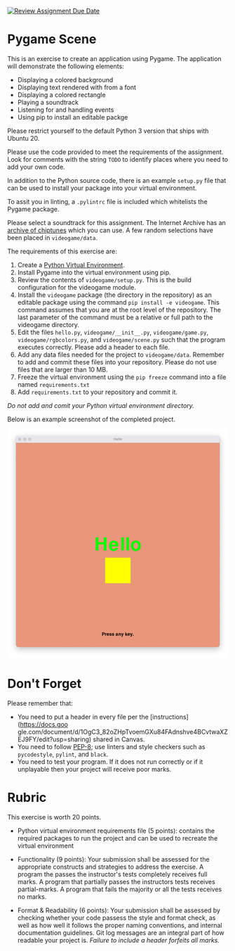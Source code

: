[![Review Assignment Due Date](https://classroom.github.com/assets/deadline-readme-button-24ddc0f5d75046c5622901739e7c5dd533143b0c8e959d652212380cedb1ea36.svg)](https://classroom.github.com/a/xK035Uls)
# Pygame Scene

This is an exercise to create an application using Pygame. The application will demonstrate the following elements:

* Displaying a colored background
* Displaying text rendered with from a font
* Displaying a colored rectangle
* Playing a soundtrack
* Listening for and handling events
* Using pip to install an editable packge

Please restrict yourself to the default Python 3 version that ships with Ubuntu 20.

Please use the code provided to meet the requirements of the assignment. Look for comments with the string `TODO` to identify places where you need to add your own code.

In addition to the Python source code, there is an example `setup.py` file that can be used to install your package into your virtual environment.

To assit you in linting, a `.pylintrc` file is included which whitelists the Pygame package.

Please select a soundtrack for this assignment. The Internet Archive has an [archive of chiptunes](https://archive.org/details/Chiptune_Songs_Archive/) which you can use. A few random selections have been placed in `videogame/data`.

The requirements of this exercise are:

1. Create a [Python Virtual Environment](https://docs.python.org/3/tutorial/venv.html).
1. Install Pygame into the virtual environment using pip.
1. Review the contents of `videogame/setup.py`. This is the build configuration for the videogame module.
1. Install the `videogame` package (the directory in the repository) as an editable package using the command `pip install -e videogame`. This command assumes that you are at the root level of the repository. The last parameter of the command must be a relative or full path to the videogame directory.
1. Edit the files `hello.py`, `videogame/__init__.py`, `videogame/game.py`, `videogame/rgbcolors.py`, and `videogame/scene.py` such that the program executes correctly. Please add a header to each file.
1. Add any data files needed for the project to `videogame/data`. Remember to add and commit these files into your repository. Please do not use files that are larger than 10 MB.
1. Freeze the virtual environment using the `pip freeze` command into a file named `requirements.txt`
1. Add `requirements.txt` to your repository and commit it.

_Do not add and comit your Python virtual environment directory._

Below is an example screenshot of the completed project.

![Screenshot of completed project](images/demo_scene.png)

# Don't Forget

Please remember that:

* You need to put a header in every file per the [instructions](https://docs.goo
gle.com/document/d/1OgC3_82oZHpTvoemGXu84FAdnshve4BCvtwaXZEJ9FY/edit?usp=sharing) shared in Canvas.
* You need to follow [PEP-8](https://www.python.org/dev/peps/pep-0008/); use linters and style checkers such as `pycodestyle`, `pylint`, and `black`.
* You need to test your program. If it does not run correctly or if it unplayable then your project will receive poor marks.


# Rubric

This exercise is worth 20 points.

* Python virtual environment requirements file (5 points): contains the required packages to run the project and can be used to recreate the virtual environment

* Functionality (9 points): Your submission shall be assessed for the appropriate constructs and strategies to address the exercise. A program the passes the instructor's tests completely receives full marks. A program that partially passes the instructors tests receives partial-marks. A program that fails the majority or all the tests receives no marks.

* Format & Readability (6 points): Your submission shall be assessed by checking whether your code passess the style and format check, as well as how well it follows the proper naming conventions, and internal documentation guidelines. Git log messages are an integral part of how readable your project is. _Failure to include a header forfeits all marks._

